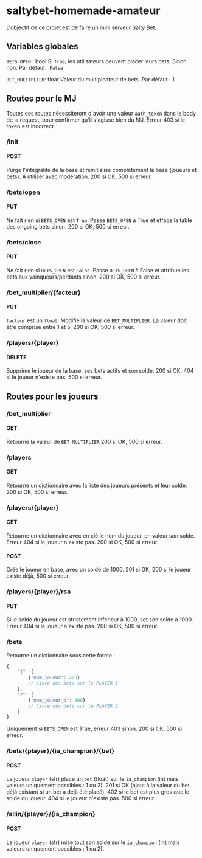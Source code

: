 # saltybet-homemade-amateur

L'objectif de ce projet est de faire un mini serveur Salty Bet.

## Variables globales

`BETS_OPEN` : bool
Si `True`, les utilisateurs peuvent placer leurs bets. Sinon non. Par défaut : `False`

`BET_MULTIPLIER`: float
Valeur du multiplcateur de bets. Par défaut : 1




## Routes pour le MJ

Toutes ces routes nécessiteront d'avoir une valeur `auth_token` dans le body de la request, pour confirmer qu'il s'agisse bien du MJ. Erreur 403 si le token est incorrect.

### /init

#### POST
Purge l'intégralité de la base et réinitialise complètement la base (joueurs et bets). A utiliser avec modération.
200 si OK, 500 si erreur.


### /bets/open

#### PUT

Ne fait rien si `BETS_OPEN` est `True`. Passe `BETS_OPEN` à True et efface la table des ongoing bets sinon.
200 si OK, 500 si erreur.



### /bets/close

#### PUT

Ne fait rien si `BETS_OPEN` est `False`. Passe `BETS_OPEN` à False et attribue les bets aux vainqueurs/perdants sinon.
200 si OK, 500 si erreur.



### /bet_multiplier/{facteur}

#### PUT

`facteur` est un `float`. Modifie la valeur de `BET_MULTIPLIER`. La valeur doit être comprise entre 1 et 5.
200 si OK, 500 si erreur.



### /players/{player}

#### DELETE

Supprime le joueur de la base, ses bets actifs et son solde.
200 si OK, 404 si le joueur n'existe pas, 500 si erreur.


## Routes pour les joueurs

### /bet_multiplier

#### GET

Retourne la valeur de `BET_MULTIPLIER`
200 si OK, 500 si erreur.


### /players

#### GET

Retourne un dictionnaire avec la liste des joueurs présents et leur solde.
200 si OK, 500 si erreur.


### /players/{player}

#### GET

Retourne un dictionnaire avec en clé le nom du joueur, en valeur son solde.
Erreur 404 si le joueur n'existe pas.
200 si OK, 500 si erreur.



#### POST

Crée le joueur en base, avec un solde de 1000.
201 si OK, 200 si le joueur existe déjà, 500 si erreur.


### /players/{player}/rsa

#### PUT

Si le solde du joueur est strictement inférieur à 1000, set son solde à 1000.
Erreur 404 si le joueur n'existe pas.
200 si OK, 500 si erreur.


### /bets

Retourne un dictionnaire sous cette forme :
```javascript
{
    "1": [
        {"nom_joueur": 200}
        // Liste des bets sur le PLAYER 1
    ],
    "2": [
        {"nom_joueur_b": 200}
        // Liste des bets sur le PLAYER 2
    ]
}
```

Uniquement si `BETS_OPEN` est True, erreur 403 sinon.
200 si OK, 500 si erreur.


### /bets/{player}/{ia_champion}/{bet}

#### POST

Le joueur `player` (str) place un `bet` (float) sur le `ia_champion` (int mais valeurs uniquement possibles : 1 ou 2).
201 si OK (ajout à la valeur du bet déjà existant si un bet a déjà été placé).
402 si le bet est plus gros que le solde du joueur.
404 si le joueur n'existe pas.
500 si erreur.


### /allin/{player}/{ia_champion}

#### POST

Le joueur `player` (str) mise tout son solde sur le `ia_champion` (int mais valeurs uniquement possibles : 1 ou 2).
